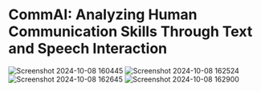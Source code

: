 # CommAI: Analyzing Human Communication Skills Through Text and Speech Interaction

![Screenshot 2024-10-08 160445](https://github.com/user-attachments/assets/a066b803-5fec-44ce-bb67-3053feb6c298)
![Screenshot 2024-10-08 162524](https://github.com/user-attachments/assets/ce61da4a-3e77-43ce-9839-bb228d490094)
![Screenshot 2024-10-08 162645](https://github.com/user-attachments/assets/0d803da9-beb7-4f91-a33d-3fbe467043c0)
![Screenshot 2024-10-08 162900](https://github.com/user-attachments/assets/bf1a520e-d94d-4320-866b-aa91a9b451c4)
